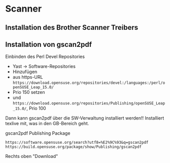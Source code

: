 # Scanner

## Installation des Brother Scanner Treibers

## Installation von gscan2pdf

Einbinden des Perl Devel Repositories

* Yast -> Software-Repositories
* Hinzufügen
* aus https-URL `https://download.opensuse.org/repositories/devel:/languages:/perl/openSUSE_Leap_15.0/`
* Prio 150 setzen
* und `https://download.opensuse.org/repositories/Publishing/openSUSE_Leap_15.0/`, Prio 100

Dann kann gscan2pdf über die SW-Verwaltung installiert werden!! Installiert texlive mit, was in den GB-Bereich geht.



gscan2pdf Publishing Package

`https://software.opensuse.org/search?utf8=%E2%9C%93&q=gscan2pdf`
`https://build.opensuse.org/package/show/Publishing/gscan2pdf`

Rechts oben "Download"
